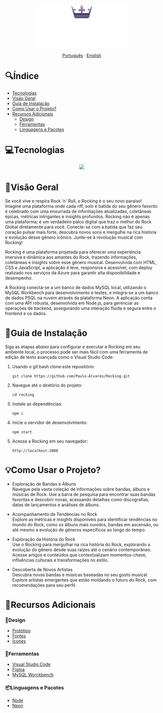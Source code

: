 <p align="center">
  <img width="300px" src="./public/assets/exp/logotipo.png" align="center" alt="Rocking Logo" />
</p>

<p align="center">
  <a href="#">Português</a> · <a href="/docs/README_EN.md">English</a>
</p>

# 🔍Índice <!-- omit in toc -->
- [Tecnologias](#tecnologias)
- [Visão Geral](#visão-geral)
- [Guia de Instalação](#guia-de-instalação)
- [Como Usar o Projeto?](#como-usar-o-projeto)
- [Recursos Adicionais](#recursos-adicionais)
  - [Design](#design)
  - [Ferramentas](#ferramentas)
  - [Linguagens e Pacotes](#linguagens-e-pacotes)

# 💻Tecnologias
  <div align="center">
    <img src="https://skillicons.dev/icons?i=html,css,js,nodejs,mysql,postgres,azure">
  </div>

# 📝Visão Geral
  Se você vive e respira Rock 'n' Roll, o Rocking é o seu novo paraíso! Imagine uma plataforma onde cada riff, solo e batida do seu gênero favorito é celebrado com uma enxurrada de informações atualizadas, coletâneas épicas, métricas intrigantes e insights profundos. Rocking não é apenas uma plataforma; é um verdadeiro palco digital que traz o melhor do Rock Global diretamente para você. Conecte-se com a batida que faz seu coração pulsar mais forte, descubra novos sons e mergulhe na rica história e evolução desse gênero icônico. Junte-se à revolução musical com Rocking!

  Rocking é uma plataforma projetada para oferecer uma experiência imersiva e dinâmica aos amantes do Rock, trazendo informações, coletâneas e insights sobre esse gênero musical. Desenvolvida com HTML, CSS e JavaScript, a aplicação é leve, responsiva e acessível, com deploy realizado nos serviços da Azure para garantir alta disponibilidade e desempenho.

  A Rocking conecta-se a um banco de dados MySQL local, utilizando o MySQL Workbench para desenvolvimento e testes, e integra-se a um banco de dados PSQL na nuvem através da plataforma Neon. A aplicação conta com uma API robusta, desenvolvida em Node.js, para gerenciar as operações de backend, assegurando uma interação fluida e segura entre o frontend e os dados.

# 📖Guia de Instalação
  Siga as etapas abaixo para configurar e executar a Rocking em seu ambiente local, o processo pode ser mais fácil com uma ferramenta de edição de texto avançada como o Visual Studio Code:

1. Usando o git bash clone este repositório:
   ```
   git clone https://github.com/Paulo-Alvares/Rocking.git
   ```
   
2. Navegue até o diretório do projeto:
   ```
   cd rocking
   ```

3. Instale as dependências:
   ``` 
   npm i
   ```

4. Inicie o servidor de desenvolvimento:
   ``` 
   npm start
   ```

5. Acesse a Rocking em seu navegador:
   ```
   http://localhost:3000
   ```
   
# 💡Como Usar o Projeto?
* Exploração de Bandas e Álbuns <br>
  Navegue pela vasta coleção de informações sobre bandas, álbuns e músicas de Rock. Use a barra de pesquisa para encontrar suas bandas favoritas e descobrir novas, acessando detalhes como discografias, datas de lançamentos e análises de álbuns.

* Acompanhamento de Tendências no Rock <br>
  Explore as métricas e insights disponíveis para identificar tendências no mundo do Rock, como os álbuns mais ouvidos, bandas em ascensão, ou até mesmo a evolução de gêneros específicos ao longo do tempo.

* Exploração da História do Rock <br>
  Use o Rocking para mergulhar na rica história do Rock, explorando a evolução do gênero desde suas raízes até o cenário contemporâneo. Acesse artigos e conteúdos que contextualizam momentos-chave, influências culturais e transformações no estilo.

* Descoberta de Novos Artistas <br>
  Descubra novas bandas e músicas baseadas no seu gosto musical. Explore artistas emergentes que estão moldando o futuro do Rock, com recomendações para seu perfil.

# 🔗Recursos Adicionais
### 🎨Design
  - <a href="https://www.figma.com/design/nK8Mw4SzvXJs4CiVYrQdn3/Rocking?node-id=0-1&t=XlhtY4Zh0NDoWsuX-1">Protótipo</a>
  - <a href="https://fonts.google.com/share?selection.family=Montserrat:ital,wght@0,100..900;1,100..900|New+Rocker">Fontes</a>
  - <a href="https://fontawesome.com/">Ícones</a>

### 🔧Ferramentas
  - <a href="https://code.visualstudio.com/download">Visual Studio Code</a>
  - <a href="https://www.figma.com/">Figma</a>
  - <a href="https://dev.mysql.com/downloads/workbench/">MySQL Worckbench</a>

### 📦Linguagens e Pacotes
  - <a href="https://nodejs.org/en/download/package-manager">Node</a>
  - <a href="https://neon.tech/">Neon</a>
